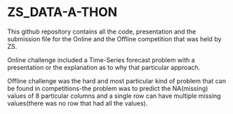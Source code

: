 # ZS_DATA-A-THON

This github repository contains all the code, presentation and the submission file for the Online and the Offline competition that was held by ZS.

Online challenge included a Time-Series forecast problem with a presentation or the explanation as to why that particular approach.

Offline challenge was the hard and most particular kind of problem that can be found in competitions-the problem was to predict the NA(missing) values of 8 particular columns and a single row can have multiple missing values(there was no row that had all the values).
